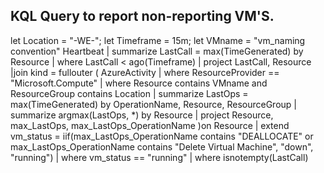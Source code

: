 ## KQL Query to report non-reporting VM'S.

let Location = "-WE-";
let Timeframe = 15m;
let VMname = "vm_naming convention"
Heartbeat
| summarize LastCall = max(TimeGenerated) by Resource
| where LastCall < ago(Timeframe)
| project LastCall, Resource
|join kind = fullouter
(
    AzureActivity
    | where ResourceProvider == "Microsoft.Compute"
    | where Resource contains VMname and ResourceGroup contains Location
    | summarize LastOps = max(TimeGenerated) by OperationName, Resource, ResourceGroup
    | summarize argmax(LastOps, *) by Resource
    | project Resource, max_LastOps, max_LastOps_OperationName
)on Resource
| extend vm_status = iif(max_LastOps_OperationName contains "DEALLOCATE" or max_LastOps_OperationName contains "Delete Virtual Machine", "down", "running")
| where vm_status == "running"
| where isnotempty(LastCall)
